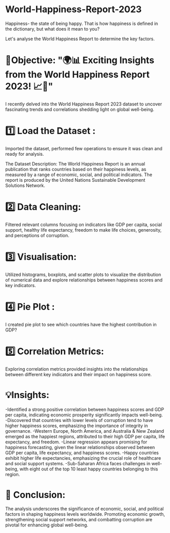 # World-Happiness-Report-2023

Happiness- the state of being happy. That is how happiness is defined in the dictionary, but what does it mean to you?

Let's analyse the World Happiness Report to determine the key factors.

# 🎯Objective: "🌍📊 Exciting Insights from the World Happiness Report 2023! 📈🤩"

I recently delved into the World Happiness Report 2023 dataset to uncover fascinating trends and correlations shedding light on global well-being.

# 1️⃣ Load the Dataset : 

Imported the dataset, performed few operations to ensure it was clean and ready for analysis.

The Dataset Description: The World Happiness Report is an annual publication that ranks countries based on their happiness levels, as measured by a range of economic, social, and political indicators. The report is produced by the United Nations Sustainable Development Solutions Network.

# 2️⃣ Data Cleaning:

Filtered relevant columns focusing on indicators like GDP per capita, social support, healthy life expectancy, freedom to make life choices, generosity, and perceptions of corruption.

# 3️⃣ Visualisation: 

Utilized histograms, boxplots, and scatter plots to visualize the distribution of numerical data and explore relationships between happiness scores and key indicators.

# 4️⃣ Pie Plot :

I created pie plot to see which countries have the highest contribution in GDP?

# 5️⃣ Correlation Metrics:

Exploring correlation metrics provided insights into the relationships between different key indicators and their impact on happiness score.

# 💡Insights:

-Identified a strong positive correlation between happiness scores and GDP per capita, indicating economic prosperity significantly impacts well-being.
-Discovered that countries with lower levels of corruption tend to have higher happiness scores, emphasizing the importance of integrity in governance.
-Western Europe, North America, and Australia & New Zealand emerged as the happiest regions, attributed to their high GDP per capita, life expectancy, and freedom.
-Linear regression appears promising for happiness forecasting, given the linear relationships observed between GDP per capita, life expectancy, and happiness scores.
-Happy countries exhibit higher life expectancies, emphasizing the crucial role of healthcare and social support systems.
-Sub-Saharan Africa faces challenges in well-being, with eight out of the top 10 least happy countries belonging to this region.

# 🌟 Conclusion:
The analysis underscores the significance of economic, social, and political factors in shaping happiness levels worldwide. 
Promoting economic growth, strengthening social support networks, and combatting corruption are pivotal for enhancing global well-being.
